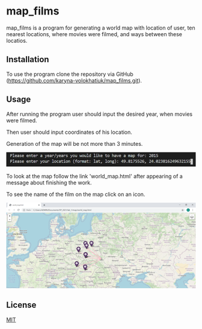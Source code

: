 # map_films

map_films is a program for generating a world map with location of user,
ten nearest locations, where movies were filmed, and ways between these locatios.

## Installation

To use the program clone the repository via GitHub (https://github.com/karyna-volokhatiuk/map_films.git).

## Usage

After running the program user should input the desired year,
when movies were filmed.

Then user should input coordinates of his location.

Generation of the map will be not more than 3 minutes.

![run](run.png?raw=true'run')

To look at the map follow the link 'world_map.html'
after appearing of a message about finishing the work.

To see the name of the film on the map click on an icon.

![films_map](films_map.png?raw=true'films_map')
## License
[MIT](https://choosealicense.com/licenses/mit/)
